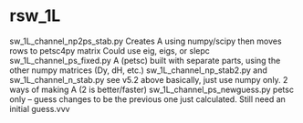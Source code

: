 rsw_1L
======

sw_1L_channel_np2ps_stab.py  Creates A using numpy/scipy then moves rows to petsc4py matrix Could use eig, eigs, or slepc sw_1L_channel_ps_fixed.py A (petsc) built with separate parts, using the other numpy matrices (Dy, dH, etc.) sw_1L_channel_np_stab2.py and sw_1L_channel_n_stab.py see v5.2 above basically, just use numpy only. 2 ways of making A (2 is better/faster) sw_1L_channel_ps_newguess.py petsc only – guess changes to be the previous one just calculated. Still need an initial guess.vvv

